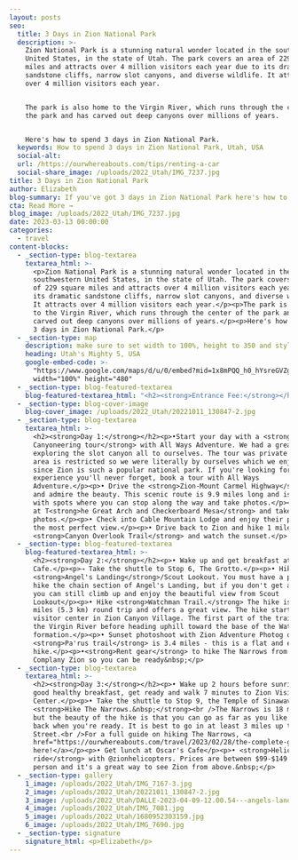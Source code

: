 ```yaml
---
layout: posts
seo:
  title: 3 Days in Zion National Park
  description: >-
    Zion National Park is a stunning natural wonder located in the southwestern
    United States, in the state of Utah. The park covers an area of 229 square
    miles and attracts over 4 million visitors each year due to its dramatic
    sandstone cliffs, narrow slot canyons, and diverse wildlife. It attracts
    over 4 million visitors each year.


    The park is also home to the Virgin River, which runs through the center of
    the park and has carved out deep canyons over millions of years.


    Here's how to spend 3 days in Zion National Park.
  keywords: How to spend 3 days in Zion National Park, Utah, USA
  social-alt:
  url: /https://ourwhereabouts.com/tips/renting-a-car
  social-share_image: /uploads/2022_Utah/IMG_7237.jpg
title: 3 Days in Zion National Park
author: Elizabeth
blog-summary: If you've got 3 days in Zion National Park here's how to spend it.
cta: Read More →
blog_image: /uploads/2022_Utah/IMG_7237.jpg
date: 2023-03-13 00:00:00
categories:
  - travel
content-blocks:
  - _section-type: blog-textarea
    textarea_html: >-
      <p>Zion National Park is a stunning natural wonder located in the
      southwestern United States, in the state of Utah. The park covers an area
      of 229 square miles and attracts over 4 million visitors each year due to
      its dramatic sandstone cliffs, narrow slot canyons, and diverse wildlife.
      It attracts over 4 million visitors each year.</p><p>The park is also home
      to the Virgin River, which runs through the center of the park and has
      carved out deep canyons over millions of years.</p><p>Here's how to spend
      3 days in Zion National Park.</p>
  - _section-type: map
    description: make sure to set width to 100%, height to 350 and style to border 2
    heading: Utah's Mighty 5, USA
    google-embed-code: >-
      "https://www.google.com/maps/d/u/0/embed?mid=1x8mPQQ_h0_hYsreGVZgWzF8DQtVZqyU&ehbc=2E312F"
      width="100%" height="480"
  - _section-type: blog-featured-textarea
    blog-featured-textarea_html: "<h2><strong>Entrance Fee:</strong></h2><p>Weekly passes are non-transferable and are valid for 7 consecutive days including the date of purchase. Weekly passes may be upgraded to annual passes within 7 days of purchase.</p><p><strong>•Private Vehicle:&nbsp;</strong>$35. Valid for 7 days.<br /><strong>•Motorcycle:</strong>&nbsp;$30. Valid for 7 days.<br /><strong>•Per Person:</strong>&nbsp;$20. Valid for 7 days.</p><p><strong>•</strong>We suggest getting a USA National Parks Pass for just $80 and saving money if you’re planning on visiting multiple National Parks in a year.</p><p>\_</p><h2><strong>Where to stay:</strong></h2><p>Springdale.</p><p><strong>Cable Mountain Lodge:</strong>&nbsp;We got a suite with a full kitchen, and a large living room with 2 couches, the bathroom was nice and clean and had everything we needed, the bed was so comfortable it was hard to leave in the morning and my favorite part of the lodge was our balcony with the beautiful view.</p><p><strong>•Price:</strong>&nbsp;About $640 per night.</p><p>\_</p><h2><strong>When to visit:</strong></h2><p>The best time to visit Zion National Park depends on your preferences and what activities you plan to do. We suggest visiting in the fall (Sep - Nov): The temperatures are cooler, the fall foliage is also beautiful during this time and the crowds have thinned out.</p><ul><li>Spring (March-May): This is a great time to visit Zion National Park, as the temperatures are mild and the wildflowers are blooming. However, it can be crowded during peak season.</li><li>Summer (June - August): This is the peak season, and the park can be very crowded. However, the weather is warm and there are more activities available, such as hiking and camping.</li><li>Winter (December - February): This is the least crowded time to visit, but be aware that some areas of the park may be closed due to snow and ice. The park's shuttle service also operates on a limited schedule during the winter.</li></ul>"
  - _section-type: blog-cover-image
    blog-cover_image: /uploads/2022_Utah/20221011_130847-2.jpg
  - _section-type: blog-textarea
    textarea_html: >-
      <h2><strong>Day 1:</strong></h2><p>•Start your day with a <strong>Half-day
      Canyoneering tour</strong> with All Ways Adventure. We had a great time
      exploring the slot canyon all to ourselves. The tour was private and the
      area is restricted so we were literally by ourselves which we enjoyed
      since Zion is such a popular national park. If you're looking for an
      experience you'll never forget, book a tour with All Ways
      Adventure.</p><p>• Drive the <strong>Zion-Mount Carmel Highway</strong>
      and admire the beauty. This scenic route is 9.9 miles long and is filled
      with spots where you can stop along the way and take photos.</p><p>• Stop
      at T<strong>he Great Arch and Checkerboard Mesa</strong> and take some
      photos.</p><p>• Check into Cable Mountain Lodge and enjoy their pool with
      the most perfect view.</p><p>• Drive back to Zion and hike 1 mile to
      <strong>Canyon Overlook Trail</strong> and watch the sunset.</p>
  - _section-type: blog-featured-textarea
    blog-featured-textarea_html: >-
      <h2><strong>Day 2:</strong></h2><p>• Wake up and get breakfast at Meme's
      Cafe.</p><p>⇢ Take the shuttle to Stop 6, The Grotto.</p><p>• Hike
      <strong>Angel's Landing</strong>/Scout Lookout. You must have a permit to
      hike the chain section of Angel's Landing, but if you don't get a permit,
      you can still climb up and enjoy the beautiful view from Scout
      Lookout</p><p>• Hike <strong>Watchman Trail.</strong> The hike is 3.1
      miles (5.3 km) round trip and offers a great view. The hike starts at the
      visitor center in Zion Canyon Village. The first part of the trail follows
      the Virgin River before heading uphill toward the base of the Watchman
      formation.</p><p>• Sunset photoshoot with Zion Adventure Photog or hike
      <strong>Pa'rus trail</strong> is 3.4 miles - this is a flat and easy
      hike.</p><p>•<strong>Rent gear</strong> to hike The Narrows from Adventure
      Complany Zion so you can be ready&nbsp;</p>
  - _section-type: blog-textarea
    textarea_html: >-
      <h2><strong>Day 3:</strong></h2><p>• Wake up 2 hours before sunrise, eat a
      good healthy breakfast, get ready and walk 7 minutes to Zion Visitor
      Center.</p><p>• Take the shuttle to Stop 9, the Temple of Sinawava.
      <strong>Hike The Narrows.&nbsp;</strong><br />The Narrows is 18 miles long
      but the beauty of the hike is that you can go as far as you like and turn
      back when you're ready. It is best to go in at least 3 miles up to Wall
      Street.<br />For a full guide on hiking The Narrows, <a
      href="https://ourwhereabouts.com/travel/2023/02/28/the-complete-guide-to-hiking-the-narrows-in-zion.html">click
      here!</a></p><p>• Get lunch at Oscar's Cafe</p><p>• <strong>Helicopter
      ride</strong> with @zionhelicopters. Prices are between $99-$149 per
      person and it's a great way to see Zion from above.&nbsp;</p>
  - _section-type: gallery
    1_image: /uploads/2022_Utah/IMG_7167-3.jpg
    2_image: /uploads/2022_Utah/20221011_130847-2.jpg
    3_image: /uploads/2022_Utah/DALLE-2023-04-09-12.00.54---angels-landing.jpg
    4_image: /uploads/2022_Utah/IMG_7081.jpg
    5_image: /uploads/2022_Utah/1680952303159.jpg
    6_image: /uploads/2022_Utah/IMG_7690.jpg
  - _section-type: signature
    signature_html: <p>Elizabeth</p>
---
```

